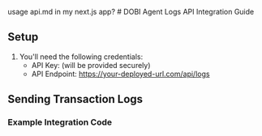 usage api.md in my next.js app? # DOBI Agent Logs API Integration Guide

## Setup

1. You'll need the following credentials:
   - API Key: (will be provided securely)
   - API Endpoint: https://your-deployed-url.com/api/logs

## Sending Transaction Logs

### Example Integration Code
